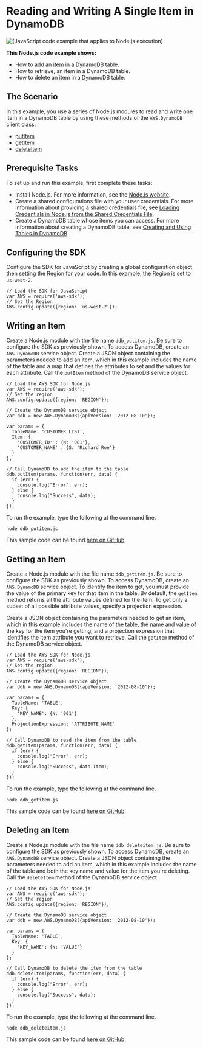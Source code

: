 # Reading and Writing A Single Item in DynamoDB<a name="dynamodb-example-table-read-write"></a>

![\[JavaScript code example that applies to Node.js execution\]](http://docs.aws.amazon.com/sdk-for-javascript/v2/developer-guide/images/nodeicon.png)

**This Node\.js code example shows:**
+ How to add an item in a DynamoDB table\.
+ How to retrieve, an item in a DynamoDB table\.
+ How to delete an item in a DynamoDB table\.

## The Scenario<a name="dynamodb-example-table-read-write-scenario"></a>

In this example, you use a series of Node\.js modules to read and write one item in a DynamoDB table by using these methods of the `AWS.DynamoDB` client class:
+ [putItem](https://docs.aws.amazon.com/AWSJavaScriptSDK/latest/AWS/DynamoDB.html#putItem-property)
+ [getItem](https://docs.aws.amazon.com/AWSJavaScriptSDK/latest/AWS/DynamoDB.html#getItem-property)
+ [deleteItem](https://docs.aws.amazon.com/AWSJavaScriptSDK/latest/AWS/DynamoDB.html#deleteItem-property)

## Prerequisite Tasks<a name="dynamodb-example-table-read-write-prerequisites"></a>

To set up and run this example, first complete these tasks:
+ Install Node\.js\. For more information, see the [Node\.js website](https://nodejs.org)\.
+ Create a shared configurations file with your user credentials\. For more information about providing a shared credentials file, see [Loading Credentials in Node\.js from the Shared Credentials File](loading-node-credentials-shared.md)\.
+ Create a DynamoDB table whose items you can access\. For more information about creating a DynamoDB table, see [Creating and Using Tables in DynamoDB](dynamodb-examples-using-tables.md)\.

## Configuring the SDK<a name="dynamodb-example-table-read-write-configure-sdk"></a>

Configure the SDK for JavaScript by creating a global configuration object then setting the Region for your code\. In this example, the Region is set to `us-west-2`\.

```
// Load the SDK for JavaScript
var AWS = require('aws-sdk');
// Set the Region 
AWS.config.update({region: 'us-west-2'});
```

## Writing an Item<a name="dynamodb-example-table-read-write-writing-an-item"></a>

Create a Node\.js module with the file name `ddb_putitem.js`\. Be sure to configure the SDK as previously shown\. To access DynamoDB, create an `AWS.DynamoDB` service object\. Create a JSON object containing the parameters needed to add an item, which in this example includes the name of the table and a map that defines the attributes to set and the values for each attribute\. Call the `putItem` method of the DynamoDB service object\.

```
// Load the AWS SDK for Node.js
var AWS = require('aws-sdk');
// Set the region 
AWS.config.update({region: 'REGION'});

// Create the DynamoDB service object
var ddb = new AWS.DynamoDB({apiVersion: '2012-08-10'});

var params = {
  TableName: 'CUSTOMER_LIST',
  Item: {
    'CUSTOMER_ID' : {N: '001'},
    'CUSTOMER_NAME' : {S: 'Richard Roe'}
  }
};

// Call DynamoDB to add the item to the table
ddb.putItem(params, function(err, data) {
  if (err) {
    console.log("Error", err);
  } else {
    console.log("Success", data);
  }
});
```

To run the example, type the following at the command line\.

```
node ddb_putitem.js
```

This sample code can be found [here on GitHub](https://github.com/awsdocs/aws-doc-sdk-examples/blob/master/javascript/example_code/dynamodb/ddb_putitem.js)\.

## Getting an Item<a name="dynamodb-example-table-read-write-getting-an-item"></a>

Create a Node\.js module with the file name `ddb_getitem.js`\. Be sure to configure the SDK as previously shown\. To access DynamoDB, create an `AWS.DynamoDB` service object\. To identify the item to get, you must provide the value of the primary key for that item in the table\. By default, the `getItem` method returns all the attribute values defined for the item\. To get only a subset of all possible attribute values, specify a projection expression\.

Create a JSON object containing the parameters needed to get an item, which in this example includes the name of the table, the name and value of the key for the item you're getting, and a projection expression that identifies the item attribute you want to retrieve\. Call the `getItem` method of the DynamoDB service object\.

```
// Load the AWS SDK for Node.js
var AWS = require('aws-sdk');
// Set the region 
AWS.config.update({region: 'REGION'});

// Create the DynamoDB service object
var ddb = new AWS.DynamoDB({apiVersion: '2012-08-10'});

var params = {
  TableName: 'TABLE',
  Key: {
    'KEY_NAME': {N: '001'}
  },
  ProjectionExpression: 'ATTRIBUTE_NAME'
};

// Call DynamoDB to read the item from the table
ddb.getItem(params, function(err, data) {
  if (err) {
    console.log("Error", err);
  } else {
    console.log("Success", data.Item);
  }
});
```

To run the example, type the following at the command line\.

```
node ddb_getitem.js
```

This sample code can be found [here on GitHub](https://github.com/awsdocs/aws-doc-sdk-examples/blob/master/javascript/example_code/dynamodb/ddb_getitem.js)\.

## Deleting an Item<a name="dynamodb-example-table-read-write-deleting-an-item"></a>

Create a Node\.js module with the file name `ddb_deleteitem.js`\. Be sure to configure the SDK as previously shown\. To access DynamoDB, create an `AWS.DynamoDB` service object\. Create a JSON object containing the parameters needed to add an item, which in this example includes the name of the table and both the key name and value for the item you're deleting\. Call the `deleteItem` method of the DynamoDB service object\.

```
// Load the AWS SDK for Node.js
var AWS = require('aws-sdk');
// Set the region 
AWS.config.update({region: 'REGION'});

// Create the DynamoDB service object
var ddb = new AWS.DynamoDB({apiVersion: '2012-08-10'});

var params = {
  TableName: 'TABLE',
  Key: {
    'KEY_NAME': {N: 'VALUE'}
  }
};

// Call DynamoDB to delete the item from the table
ddb.deleteItem(params, function(err, data) {
  if (err) {
    console.log("Error", err);
  } else {
    console.log("Success", data);
  }
});
```

To run the example, type the following at the command line\.

```
node ddb_deleteitem.js
```

This sample code can be found [here on GitHub](https://github.com/awsdocs/aws-doc-sdk-examples/blob/master/javascript/example_code/dynamodb/ddb_deleteitem.js)\.